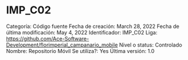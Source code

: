 # IMP_C02

Categoría: Código fuente
Fecha de creación: March 28, 2022
Fecha de última modificación: May 4, 2022
Identificador: IMP_C02
Liga: https://github.com/Ace-Software-Development/florimperial_campanario_mobile
Nivel o status: Controlado
Nombre: Repositorio Móvil
Se utiliza?: Yes
Última versión: 1.0